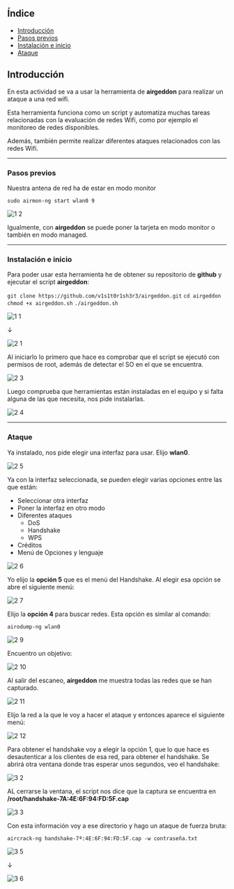 ## Índice

- [Introducción](#introducción)
- [Pasos previos](#pasos-previos)
- [Instalación e inicio](#instalación-e-inicio)
- [Ataque](#ataque)


## Introducción

En esta actividad se va a usar la herramienta de **airgeddon** para realizar un ataque a una red wifi. 

Esta herramienta funciona como un script y automatiza muchas tareas relacionadas con la evaluación de redes Wifi, como por ejemplo el monitoreo de redes disponibles. 

Además, también permite realizar diferentes ataques relacionados con las redes Wifi.

---

### Pasos previos

Nuestra antena de red ha de estar en modo monitor

`sudo airmon-ng start wlan0 9`

![1 2](https://github.com/user-attachments/assets/3e11b78b-4b82-4650-8025-51e2872ee76f)


Igualmente, con **airgeddon** se puede poner la tarjeta en modo monitor o también en modo managed.

---

### Instalación e inicio

Para poder usar esta herramienta he de obtener su repositorio de **github** y ejecutar el script **airgeddon**:

`git clone https://github.com/v1s1t0r1sh3r3/airgeddon.git`
`cd airgeddon`
`chmod +x airgeddon.sh`
`./airgeddon.sh`


![1 1](https://github.com/user-attachments/assets/51f82b1f-42d4-4052-baee-e58775067e64)


↓

![2 1](https://github.com/user-attachments/assets/795c0003-8cf5-44f5-8c4c-4d44c78dd84c)


Al iniciarlo lo primero que hace es comprobar que el script se ejecutó con permisos de root, además de detectar el SO en el que se encuentra.

![2 3](https://github.com/user-attachments/assets/8cd06485-f7bd-411b-9c5e-9097ee9ff458)


Luego comprueba que herramientas están instaladas en el equipo y si falta alguna de las que necesita, nos pide instalarlas.

![2 4](https://github.com/user-attachments/assets/258b9f8d-95bd-486e-a5bc-2f66555180db)


---

### Ataque

Ya instalado, nos pide elegir una interfaz para usar. 
Elijo **wlan0**.

![2 5](https://github.com/user-attachments/assets/ef1bee8e-35b1-404a-966d-df2e9cb517a3)


Ya con la interfaz seleccionada, se pueden elegir varias opciones entre las que están:

- Seleccionar otra interfaz
- Poner la interfaz en otro modo
- Diferentes ataques
	- DoS
	- Handshake
	- WPS
- Créditos
- Menú de Opciones y lenguaje

![2 6](https://github.com/user-attachments/assets/14fb1e3e-d226-49d9-a771-5c22a14099b0)


Yo elijo la **opción 5** que es el menú del Handshake.
Al elegir esa opción se abre el siguiente menú:

![2 7](https://github.com/user-attachments/assets/458dbd74-0999-45af-aff5-bd30ac4de004)


Elijo la **opción 4** para buscar redes. 
Esta opción es similar al comando:

`airodump-ng wlan0`

![2 9](https://github.com/user-attachments/assets/b1194a0f-8aa8-4003-91c3-89c6a355dac4)


Encuentro un objetivo:

![2 10](https://github.com/user-attachments/assets/f05ea605-3a14-4358-99ab-78055667cd98)


Al salir del escaneo, **airgeddon** me muestra todas las redes que se han capturado.

![2 11](https://github.com/user-attachments/assets/19cc1a9e-d89d-400f-9e58-3d7832069c4d)


Elijo la red a la que le voy a hacer el ataque y entonces aparece el siguiente menú:

![2 12](https://github.com/user-attachments/assets/c2ebcc13-5ded-4667-a47f-a004866eb73f)


Para obtener el handshake voy a elegir la opción 1, que lo que hace es desautenticar a los clientes de esa red, para obtener el handshake. 
Se abrirá otra ventana donde tras esperar unos segundos, veo el handshake:

![3 2](https://github.com/user-attachments/assets/73455585-629c-44ca-af4e-abe7326ac886)


AL cerrarse la ventana, el script nos dice que la captura se encuentra en **/root/handshake-7A:4E:6F:94:FD:5F.cap**

![3 3](https://github.com/user-attachments/assets/9fa25684-25b0-4506-958e-fcaf8c2a304f)


Con esta información voy a ese directorio y hago un ataque de fuerza bruta:

`aircrack-ng handshake-7ª:4E:6F:94:FD:5F.cap -w contraseña.txt`

![3 5](https://github.com/user-attachments/assets/ede05880-fe5b-4881-8474-c1f9397d61fd)


↓

![3 6](https://github.com/user-attachments/assets/dade4816-1cae-4208-be96-098260907efe)


